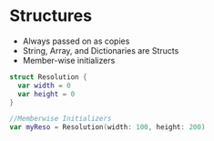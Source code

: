 # Structures

* Always passed on as copies
* String, Array, and Dictionaries are Structs 
* Member-wise initializers
```swift
struct Resolution {
  var width = 0
  var height = 0
}

//Memberwise Initializers
var myReso = Resolution(width: 100, height: 200)
```
